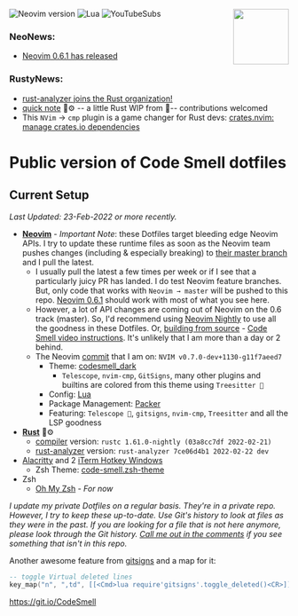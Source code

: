 ![Neovim version](https://img.shields.io/badge/Neovim-0.7.x-57A143?style=plastic&logo=neovim)
![Lua](https://img.shields.io/badge/lua-%232C2D72.svg?style=plastic&logo=lua&logoColor=white)
![YouTubeSubs](https://img.shields.io/youtube/channel/subscribers/UC4S7Fm5x-WXRCWP6MjK6k2A?style=social)
<img align="right" width="100" height="100" src="https://user-images.githubusercontent.com/8049061/155224899-71324823-4cc0-431a-90e5-63e3c51af05f.png">
### NeoNews:
- [Neovim 0.6.1 has released](https://github.com/neovim/neovim/releases/tag/v0.6.1)

### RustyNews:
- [rust-analyzer joins the Rust organization!](https://blog.rust-lang.org/2022/01/20/Rust-1.58.1.html)
- [quick note](https://github.com/whatsthatsmell/q-note) 🦀⚙ -- a little Rust WIP from 💩-- contributions welcomed
- This `NVim` → `cmp` plugin is a game changer for Rust devs: [crates.nvim: manage crates.io dependencies](https://github.com/Saecki/crates.nvim)

# Public version of Code Smell dotfiles

## Current Setup 
_Last Updated: 23-Feb-2022 or more recently._
- **[Neovim](https://neovim.io/)** - _Important Note_: these Dotfiles target bleeding edge Neovim APIs. I try to update these runtime files as soon as the Neovim team pushes changes (including & especially breaking) to [their master branch](https://git.io/NeovimHEAD) and I pull the latest. 
  - I usually pull the latest a few times per week or if I see that a particularly juicy PR has landed. I do test Neovim feature branches. But, only code that works with `Neovim → master` will be pushed to this repo. [Neovim 0.6.1](https://github.com/neovim/neovim/releases/tag/v0.6.1) should work with most of what you see here. 
  - However, a lot of API changes are coming out of Neovim on the 0.6 track (master). So, I'd recommend using [Neovim Nightly](https://github.com/neovim/neovim/releases/tag/nightly) to use all the goodness in these Dotfiles. Or, [building from source](https://github.com/neovim/neovim#install-from-source) - [Code Smell video instructions](https://youtu.be/wep2_b_QU7Q). It's unlikely that I am more than a day or 2 behind. 
  - The Neovim [commit](https://github.com/neovim/neovim/commit/11f7aeed7aa83d342d19897d9a69ba9f32ece7f7) that I am on: `NVIM v0.7.0-dev+1130-g11f7aeed7`
	- Theme: [codesmell_dark](https://github.com/whatsthatsmell/codesmell_dark.vim)
	  - `Telescope`, `nvim-cmp`, `GitSigns`, many other plugins and builtins are colored from this theme using `Treesitter 🌲` 
	- Config: [Lua](https://neovim.io/doc/user/lua.html)
	- Package Management: [Packer](https://github.com/wbthomason/packer.nvim)
	- Featuring: `Telescope 🔭`, `gitsigns`, `nvim-cmp`, `Treesitter` and all the LSP goodness
- **[Rust](https://www.rust-lang.org/)** 🦀⚙
	- [compiler](https://rustup.rs/) version: `rustc 1.61.0-nightly (03a8cc7df 2022-02-21)`
  - [rust-analyzer](https://rust-analyzer.github.io/manual.html#nvim-lsp) version: `rust-analyzer 7ce06d4b1 2022-02-22 dev` 
- [Alacritty](https://github.com/alacritty/alacritty) and 2 [iTerm Hotkey Windows](https://www.iterm2.com/)
    - Zsh Theme: [code-smell.zsh-theme](https://github.com/whatsthatsmell/dots/blob/master/public%20dots/zsh/code-smell.zsh-theme)
- Zsh  
    - [Oh My Zsh](https://ohmyz.sh/) - _For now_

_I update my private Dotfiles on a regular basis. They're in a private repo. However, I try to keep these up-to-date. Use Git's history to look at files as they were in the past. If you are looking for a file that is not here anymore, please look through the Git history. [Call me out in the comments](https://www.youtube.com/CodeSmell) if you see something that isn't in this repo._

Another awesome feature from [gitsigns](https://github.com/lewis6991/gitsigns.nvim/commit/584e1abfb9a4bc7f42409c4164f99028b57330b2) and a map for it:
```lua
-- toggle Virtual deleted lines
key_map("n", ",td", [[<Cmd>lua require'gitsigns'.toggle_deleted()<CR>]], { noremap = true, silent = true })
```

https://git.io/CodeSmell
